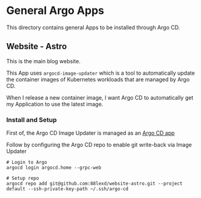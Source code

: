 # General Argo Apps
This directory contains general Apps to be installed through Argo CD.

## Website - Astro
This is the main blog website.

This App uses `argocd-image-updater` which is a tool to automatically update the container images of Kubernetes workloads that are managed by Argo CD.

When I release a new container image, I want Argo CD to automatically get my Application to use the latest image.

### Install and Setup
First of, the Argo CD Image Updater is managed as an [Argo CD app](../../argo-cd-apps/core/argocd-image-updater.yaml)

Follow by configuring the Argo CD repo to enable git write-back via Image Updater
```shell
# Login to Argo
argocd login argocd.home --grpc-web

# Setup repo
argocd repo add git@github.com:88lexd/website-astro.git --project default --ssh-private-key-path ~/.ssh/argo-cd
```
